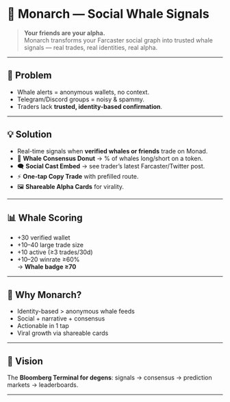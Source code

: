 # 🦋 Monarch — Social Whale Signals

> **Your friends are your alpha.**  
> Monarch transforms your Farcaster social graph into trusted whale signals — real trades, real identities, real alpha.

---

## 🚩 Problem

- Whale alerts = anonymous wallets, no context.
- Telegram/Discord groups = noisy & spammy.
- Traders lack **trusted, identity-based confirmation**.

---

## 💡 Solution

- Real-time signals when **verified whales or friends** trade on Monad.
- 🐋 **Whale Consensus Donut** → % of whales long/short on a token.
- 🗨️ **Social Cast Embed** → see trader’s latest Farcaster/Twitter post.
- ⚡ **One-tap Copy Trade** with prefilled route.
- 🖼 **Shareable Alpha Cards** for virality.

---

## 📊 Whale Scoring

- +30 verified wallet
- +10–40 large trade size
- +10 active (≥3 trades/30d)
- +10–20 winrate ≥60%  
  → **Whale badge ≥70**

---

## 🎯 Why Monarch?

- Identity-based > anonymous whale feeds
- Social + narrative + consensus
- Actionable in 1 tap
- Viral growth via shareable cards

---

## 🌌 Vision

The **Bloomberg Terminal for degens**: signals → consensus → prediction markets → leaderboards.

---
